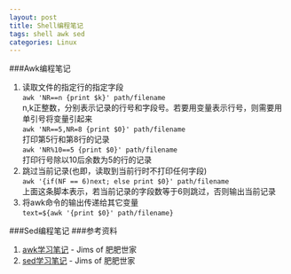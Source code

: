 ```yaml
---
layout: post
title: Shell编程笔记
tags: shell awk sed
categories: Linux
---
```

###Awk编程笔记
1. 读取文件的指定行的指定字段  
<code>awk 'NR==n {print $k}' path/filename</code>  
n,k正整数，分别表示记录的行号和字段号。若要用变量表示行号，则需要用单引号将变量引起来  
<code>awk 'NR==5,NR=8 {print $0}' path/filename</code>  
打印第5行和第8行的记录  
<code>awk 'NR%10==5 {print $0}' path/filename</code>  
打印行号除以10后余数为5的行的记录  
2. 跳过当前记录(也即，读取到当前行时不打印任何字段)  
<code>awk '{if(NF == 6)next; else print $0}' path/filename</code>  
上面这条脚本表示，若当前记录的字段数等于6则跳过，否则输出当前记录  
3. 将awk命令的输出传递给其它变量  
<code>text=${awk '{print $0}' path/filename}</code>  
  
###Sed编程笔记
###参考资料  
1. [awk学习笔记](http://man.lupaworld.com/content/manage/ringkee/awk.htm#id2861697) - Jims of 肥肥世家
2. [sed学习笔记](http://tsnc.zhongaokao.com/tsnc_wgrj/doc/sed.htm) - Jims of 肥肥世家
